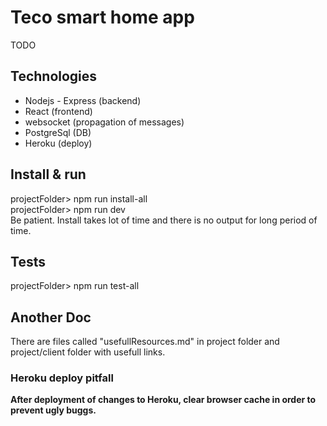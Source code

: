 # Teco smart home app <br/>
TODO

## Technologies <br/>
 - Nodejs - Express (backend)
 - React (frontend)
 - websocket (propagation of messages)
 - PostgreSql (DB)
 - Heroku (deploy)

## Install & run <br/>
projectFolder> npm run install-all <br/>
projectFolder> npm run dev <br/>
Be patient. Install takes lot of time and there is no output for long period of time.

## Tests <br/>
projectFolder> npm run test-all <br/>

## Another Doc <br/>
There are files called "usefullResources.md" in project folder and project/client folder with usefull links. <br/>

### Heroku deploy pitfall <br/>
**After deployment of changes to Heroku, clear browser cache in order to prevent ugly buggs.**
